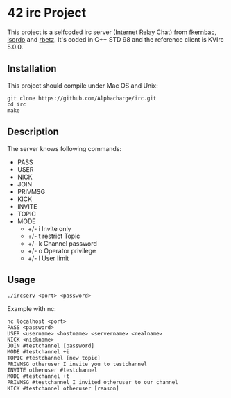 # 42 irc Project
This project is a selfcoded irc server (Internet Relay Chat) from [fkernbac](https://github.com/fkernbac), [lsordo](https://github.com/sc00bid00) and [rbetz](https://github.com/Alphacharge).
It's coded in C++ STD 98 and the reference client is KVIrc 5.0.0.

## Installation
This project should compile under Mac OS and Unix:
```
git clone https://github.com/Alphacharge/irc.git
cd irc
make
```

## Description
The server knows following commands:
- PASS
- USER
- NICK
- JOIN
- PRIVMSG
- KICK
- INVITE
- TOPIC
- MODE
  + +/- i Invite only
  + +/- t restrict Topic
  + +/- k Channel password
  + +/- o Operator privilege
  + +/- l User limit

## Usage
```
./ircserv <port> <password>
```

Example with nc:
```
nc localhost <port>
PASS <password>
USER <username> <hostname> <servername> <realname>
NICK <nickname>
JOIN #testchannel [password]
MODE #testchannel +i
TOPIC #testchannel [new topic]
PRIVMSG otheruser I invite you to testchannel
INVITE otheruser #testchannel
MODE #testchannel +t
PRIVMSG #testchannel I invited otheruser to our channel
KICK #testchannel otheruser [reason]
```
